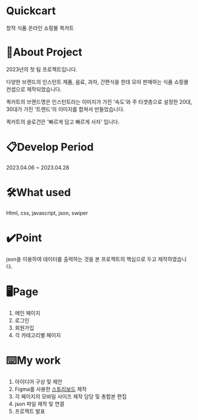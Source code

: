 # Quickcart
창작 식품 온라인 쇼핑몰 퀵카트

# 🔎About Project
2023년의 첫 팀 프로젝트입니다.

다양한 브랜드의 인스턴트 제품, 음료, 과자, 간편식을 한데 모아 판매하는 식품 쇼핑몰 컨셉으로 제작되었습니다.

퀵카트의 브랜드명은 인스턴트라는 이미지가 가진 '속도'와 주 타겟층으로 설정한 20대, 30대가 가진 '트렌드'의 이미지를 합쳐서 만들었습니다.

퀵카트의 슬로건은 '빠르게 담고 빠르게 사자' 입니다.

# 📋Develop Period
2023.04.06 ~ 2023.04.28

# 🛠️What used
Html, css, javascript, json, swiper

# ✔️Point
json을 이용하여 데이터를 출력하는 것을 본 프로젝트의 핵심으로 두고 제작하였습니다.

# 🖥️Page
1. 메인 페이지
2. 로그인
3. 회원가입
4. 각 카테고리별 페이지

# ⌨️My work
1. 아이디어 구상 및 제안
2. Figma를 사용한 [스토리보드](https://www.figma.com/file/QqSeqedfRRmMjqu9bz4hzn/%ED%80%B5%EC%B9%B4%ED%8A%B8-%EC%8A%A4%ED%86%A0%EB%A6%AC%EB%B3%B4%EB%93%9C?type=design&node-id=0%3A1&mode=design&t=ql9U9shDndSZLViG-1) 제작
3. 각 페이지의 모바일 사이즈 제작 담당 및 총합본 편집
4. json 파일 제작 및 연결
5. 프로젝트 발표
